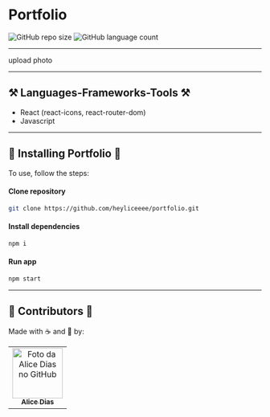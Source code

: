 # Portfolio

![GitHub repo size](https://img.shields.io/github/repo-size/heyliceeee/portfolio)
![GitHub language count](https://img.shields.io/github/languages/count/heyliceeee/portfolio)
___

upload photo
___

## ⚒️ Languages-Frameworks-Tools ⚒️
- React (react-icons, react-router-dom)
- Javascript
____

## 🚀 Installing Portfolio 🚀
To use, follow the steps:

#### Clone repository
```bash
git clone https://github.com/heyliceeee/portfolio.git
```

#### Install dependencies
```bash
npm i
```

#### Run app
```bash
npm start
```
___
 
## 🤝 Contributors 🤝
Made with ☕ and 💜 by:

<table>
  <tr>
    <td align="center">
      <a href="#">
        <img src="https://github.com/heyliceeee.png" width="100px;" alt="Foto da Alice Dias no GitHub"/><br>
        <sub>
          <b>Alice Dias</b>
        </sub>
      </a>
    </td>
  </tr>
</table>
